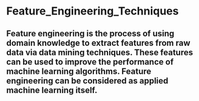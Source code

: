 # Feature_Engineering_Techniques
## Feature engineering is the process of using domain knowledge to extract features from raw data via data mining techniques. These features can be used to improve the performance of machine learning algorithms. Feature engineering can be considered as applied machine learning itself.

